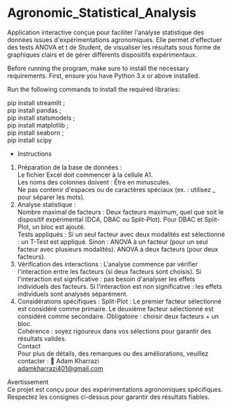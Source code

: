 # Agronomic_Statistical_Analysis
Application interactive conçue pour faciliter l'analyse statistique des données issues d'expérimentations agronomiques. Elle permet d'effectuer des tests ANOVA et t de Student, de visualiser les résultats sous forme de graphiques clairs et de gérer différents dispositifs expérimentaux.

Before running the program, make sure to install the necessary requirements.
First, ensure you have Python 3.x or above installed.

Run the following commands to install the required libraries:

pip install streamlit ;  
pip install pandas ;  
pip install statsmodels ;  
pip install matplotlib ;  
pip install seaborn ;  
pip install scipy   

- Instructions  
1. Préparation de la base de données :  
Le fichier Excel doit commencer à la cellule A1.  
Les noms des colonnes doivent :
Être en minuscules.  
Ne pas contenir d'espaces ou de caractères spéciaux (ex. : utilisez _ pour séparer les mots).  
2. Analyse statistique :  
Nombre maximal de facteurs :
Deux facteurs maximum, quel que soit le dispositif expérimental (DCA, DBAC ou Split-Plot).
Pour DBAC et Split-Plot, un bloc est ajouté.  
Tests appliqués :
Si un seul facteur avec deux modalités est sélectionné : un T-Test est appliqué.
Sinon :
ANOVA à un facteur (pour un seul facteur avec plusieurs modalités).
ANOVA à deux facteurs (pour deux facteurs).  
3. Vérification des interactions :
L'analyse commence par vérifier l'interaction entre les facteurs (si deux facteurs sont choisis).
Si l'interaction est significative : pas besoin d'analyser les effets individuels des facteurs.
Si l'interaction est non significative : les effets individuels sont analysés séparément.  
4. Considérations spécifiques :
Split-Plot :
Le premier facteur sélectionné est considéré comme primaire.
Le deuxième facteur sélectionné est considéré comme secondaire.
Obligatoire : choisir deux facteurs + un bloc.  
Cohérence : soyez rigoureux dans vos sélections pour garantir des résultats valides.  
Contact  
Pour plus de détails, des remarques ou des améliorations, veuillez contacter :
📧 Adam Kharrazi  
adamkharrazi401@gmail.com  

Avertissement  
Ce projet est conçu pour des expérimentations agronomiques spécifiques. Respectez les consignes ci-dessus pour garantir des résultats fiables.  
